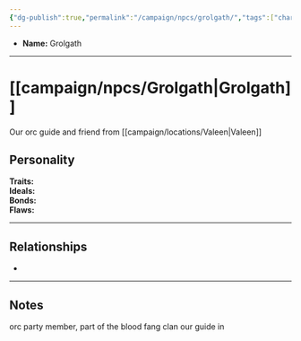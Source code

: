 ```yaml
---
{"dg-publish":true,"permalink":"/campaign/npcs/grolgath/","tags":["character","npc"],"noteIcon":"","created":"2025-10-26T19:00:10.089-07:00","updated":"2025-10-27T16:37:22.997-07:00"}
---
```



<p><span><ul>
<li dir="auto"><strong>Name:</strong> Grolgath</li>
</ul></span></p>

---

# [[campaign/npcs/Grolgath\|Grolgath]]
Our orc guide and friend from [[campaign/locations/Valeen\|Valeen]]
## Personality
**Traits:**  
**Ideals:**  
**Bonds:**  
**Flaws:**  

---

## Relationships
- 

---

## Notes
orc party member, part of the blood fang clan
our guide in 